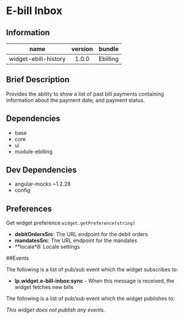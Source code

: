 # E-bill Inbox

## Information

| name                  | version           | bundle           |
| ----------------------|:-----------------:| ----------------:|
| widget-ebill-history 	| 1.0.0 			| Ebilling        |

## Brief Description
Provides the ability to show a list of past bill payments containing information about the payment date, and payment status.

## Dependencies

* base
* core
* ui
* module-ebilling

## Dev Dependencies

* angular-mocks ~1.2.28
* config

## Preferences

Get widget preference `widget.getPreference(string)`

* **debitOrdersSrc**: The URL endpoint for the debit orders
* **mandatesSrc**: The URL endpoint for the mandates
* **locale*8: Locale settings

##Events

The following is a list of pub/sub event which the widget subscribes to:

* **lp.widget.e-bill-inbox:sync** - When this message is received, the widget fetches new bills


The following is a list of pub/sub event which the widget publishes to:

_This widget does not publish any events._

